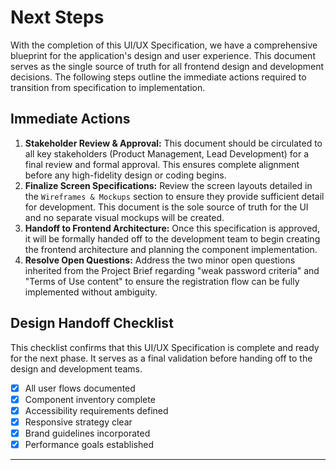 # Next Steps

With the completion of this UI/UX Specification, we have a comprehensive blueprint for the application's design and user experience. This document serves as the single source of truth for all frontend design and development decisions. The following steps outline the immediate actions required to transition from specification to implementation.

## Immediate Actions

1.  **Stakeholder Review & Approval:** This document should be circulated to all key stakeholders (Product Management, Lead Development) for a final review and formal approval. This ensures complete alignment before any high-fidelity design or coding begins.
2.  **Finalize Screen Specifications:** Review the screen layouts detailed in the `Wireframes & Mockups` section to ensure they provide sufficient detail for development. This document is the sole source of truth for the UI and no separate visual mockups will be created.
3.  **Handoff to Frontend Architecture:** Once this specification is approved, it will be formally handed off to the development team to begin creating the frontend architecture and planning the component implementation.
4.  **Resolve Open Questions:** Address the two minor open questions inherited from the Project Brief regarding "weak password criteria" and "Terms of Use content" to ensure the registration flow can be fully implemented without ambiguity.

## Design Handoff Checklist

This checklist confirms that this UI/UX Specification is complete and ready for the next phase. It serves as a final validation before handing off to the design and development teams.

- [x] All user flows documented
- [x] Component inventory complete
- [x] Accessibility requirements defined
- [x] Responsive strategy clear
- [x] Brand guidelines incorporated
- [x] Performance goals established

---
